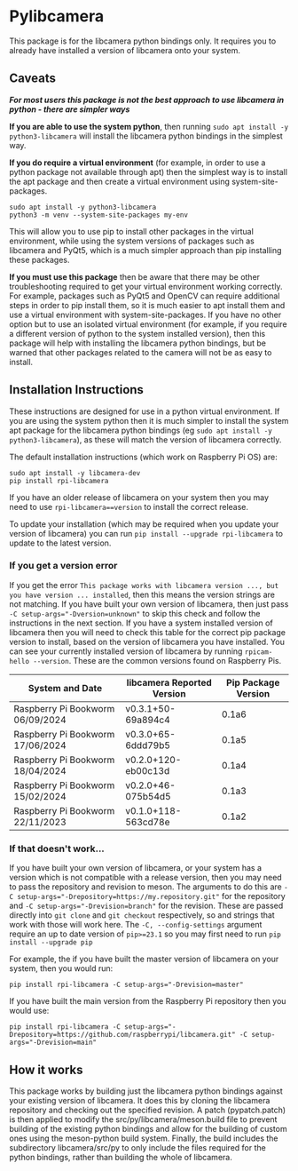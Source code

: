 # Pylibcamera
This package is for the libcamera python bindings only. It requires you to already have installed a version of libcamera onto your system.

## Caveats
***For most users this package is not the best approach to use libcamera in python - there are simpler ways***

**If you are able to use the system python**, then running `sudo apt install -y python3-libcamera` will install the libcamera python bindings in the simplest way.

**If you do require a virtual environment** (for example, in order to use a python package not available through apt) then the simplest way is to install the apt package and then create a virtual environment using system-site-packages.
```
sudo apt install -y python3-libcamera
python3 -m venv --system-site-packages my-env
```
This will allow you to use pip to install other packages in the virtual environment, while using the system versions of packages such as libcamera and PyQt5, which is a much simpler approach than pip installing these packages.

**If you must use this package** then be aware that there may be other troubleshooting required to get your virtual environment working correctly. For example, packages such as PyQt5 and OpenCV can require additional steps in order to pip install them, so it is much easier to apt install them and use a virtual environment with system-site-packages. If you have no other option but to use an isolated virtual environment (for example, if you require a different version of python to the system installed version), then this package will help with installing the libcamera python bindings, but be warned that other packages related to the camera will not be as easy to install.

## Installation Instructions
These instructions are designed for use in a python virtual environment. If you are using the system python then it is much simpler to install the system apt package for the libcamera python bindings (eg `sudo apt install -y python3-libcamera`), as these will match the version of libcamera correctly.

The default installation instructions (which work on Raspberry Pi OS) are:
```
sudo apt install -y libcamera-dev
pip install rpi-libcamera
```
If you have an older release of libcamera on your system then you may need to use `rpi-libcamera==version` to install the correct release.

To update your installation (which may be required when you update your version of libcamera) you can run `pip install --upgrade rpi-libcamera` to update to the latest version.

### If you get a version error
If you get the error `This package works with libcamera version ..., but you have version ... installed`, then this means the version strings are not matching. If you have built your own version of libcamera, then just pass `-C setup-args="-Dversion=unknown"` to skip this check and follow the instructions in the next section. If you have a system installed version of libcamera then you will need to check this table for the correct pip package version to install, based on the version of libcamera you have installed. You can see your currently installed version of libcamera by running `rpicam-hello --version`. These are the common versions found on Raspberry Pis.

| System and Date | libcamera Reported Version | Pip Package Version |
| --------------- | -------------------------- | ------------------- |
| Raspberry Pi Bookworm 06/09/2024 | v0.3.1+50-69a894c4 | 0.1a6 |
| Raspberry Pi Bookworm 17/06/2024 | v0.3.0+65-6ddd79b5 | 0.1a5 |
| Raspberry Pi Bookworm 18/04/2024 | v0.2.0+120-eb00c13d | 0.1a4 |
| Raspberry Pi Bookworm 15/02/2024 | v0.2.0+46-075b54d5 | 0.1a3 |
| Raspberry Pi Bookworm 22/11/2023 | v0.1.0+118-563cd78e | 0.1a2 |

### If that doesn't work...

If you have built your own version of libcamera, or your system has a version which is not compatible with a release version, then you may need to pass the repository and revision to meson. The arguments to do this are `-C setup-args="-Drepository=https://my.repository.git"` for the repository and `-C setup-args="-Drevision=branch"` for the revision. These are passed directly into `git clone` and `git checkout` respectively, so and strings that work with those will work here. The `-C, --config-settings` argument require an up to date version of `pip>=23.1` so you may first need to run `pip install --upgrade pip`

For example, the if you have built the master version of libcamera on your system, then you would run:
```
pip install rpi-libcamera -C setup-args="-Drevision=master"
```

If you have built the main version from the Raspberry Pi repository then you would use:
```
pip install rpi-libcamera -C setup-args="-Drepository=https://github.com/raspberrypi/libcamera.git" -C setup-args="-Drevision=main"
```

## How it works
This package works by building just the libcamera python bindings against your existing version of libcamera. It does this by cloning the libcamera repository and checking out the specified revision. A patch (pypatch.patch) is then applied to modify the src/py/libcamera/meson.build file to prevent building of the existing python bindings and allow for the building of custom ones using the meson-python build system. Finally, the build includes the subdirectory libcamera/src/py to only include the files required for the python bindings, rather than building the whole of libcamera.
